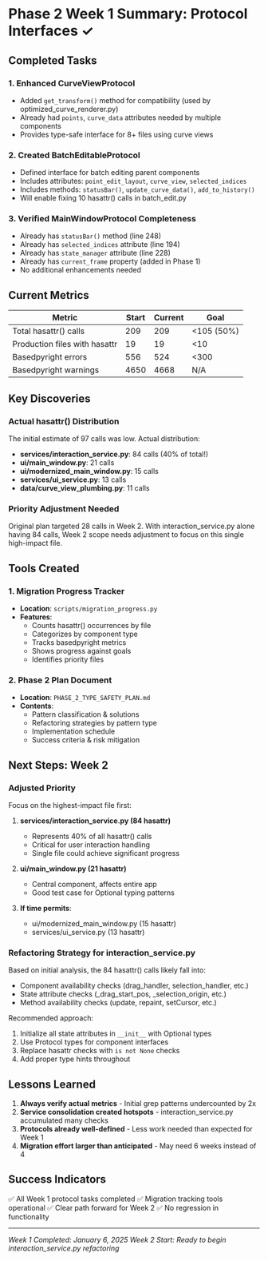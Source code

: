 # Phase 2 Week 1 Summary: Protocol Interfaces ✓

## Completed Tasks

### 1. Enhanced CurveViewProtocol
- Added `get_transform()` method for compatibility (used by optimized_curve_renderer.py)
- Already had `points`, `curve_data` attributes needed by multiple components
- Provides type-safe interface for 8+ files using curve views

### 2. Created BatchEditableProtocol
- Defined interface for batch editing parent components
- Includes attributes: `point_edit_layout`, `curve_view`, `selected_indices`
- Includes methods: `statusBar()`, `update_curve_data()`, `add_to_history()`
- Will enable fixing 10 hasattr() calls in batch_edit.py

### 3. Verified MainWindowProtocol Completeness
- Already has `statusBar()` method (line 248)
- Already has `selected_indices` attribute (line 194)
- Already has `state_manager` attribute (line 228)
- Already has `current_frame` property (added in Phase 1)
- No additional enhancements needed

## Current Metrics

| Metric | Start | Current | Goal |
|--------|-------|---------|------|
| Total hasattr() calls | 209 | 209 | <105 (50%) |
| Production files with hasattr | 19 | 19 | <10 |
| Basedpyright errors | 556 | 524 | <300 |
| Basedpyright warnings | 4650 | 4668 | N/A |

## Key Discoveries

### Actual hasattr() Distribution
The initial estimate of 97 calls was low. Actual distribution:
- **services/interaction_service.py**: 84 calls (40% of total!)
- **ui/main_window.py**: 21 calls
- **ui/modernized_main_window.py**: 15 calls
- **services/ui_service.py**: 13 calls
- **data/curve_view_plumbing.py**: 11 calls

### Priority Adjustment Needed
Original plan targeted 28 calls in Week 2. With interaction_service.py alone having 84 calls, Week 2 scope needs adjustment to focus on this single high-impact file.

## Tools Created

### 1. Migration Progress Tracker
- **Location**: `scripts/migration_progress.py`
- **Features**:
  - Counts hasattr() occurrences by file
  - Categorizes by component type
  - Tracks basedpyright metrics
  - Shows progress against goals
  - Identifies priority files

### 2. Phase 2 Plan Document
- **Location**: `PHASE_2_TYPE_SAFETY_PLAN.md`
- **Contents**:
  - Pattern classification & solutions
  - Refactoring strategies by pattern type
  - Implementation schedule
  - Success criteria & risk mitigation

## Next Steps: Week 2

### Adjusted Priority
Focus on the highest-impact file first:

1. **services/interaction_service.py (84 hasattr)**
   - Represents 40% of all hasattr() calls
   - Critical for user interaction handling
   - Single file could achieve significant progress

2. **ui/main_window.py (21 hasattr)**
   - Central component, affects entire app
   - Good test case for Optional typing patterns

3. **If time permits**:
   - ui/modernized_main_window.py (15 hasattr)
   - services/ui_service.py (13 hasattr)

### Refactoring Strategy for interaction_service.py

Based on initial analysis, the 84 hasattr() calls likely fall into:
- Component availability checks (drag_handler, selection_handler, etc.)
- State attribute checks (_drag_start_pos, _selection_origin, etc.)
- Method availability checks (update, repaint, setCursor, etc.)

Recommended approach:
1. Initialize all state attributes in `__init__` with Optional types
2. Use Protocol types for component interfaces
3. Replace hasattr checks with `is not None` checks
4. Add proper type hints throughout

## Lessons Learned

1. **Always verify actual metrics** - Initial grep patterns undercounted by 2x
2. **Service consolidation created hotspots** - interaction_service.py accumulated many checks
3. **Protocols already well-defined** - Less work needed than expected for Week 1
4. **Migration effort larger than anticipated** - May need 6 weeks instead of 4

## Success Indicators

✅ All Week 1 protocol tasks completed
✅ Migration tracking tools operational
✅ Clear path forward for Week 2
✅ No regression in functionality

---
*Week 1 Completed: January 6, 2025*
*Week 2 Start: Ready to begin interaction_service.py refactoring*
